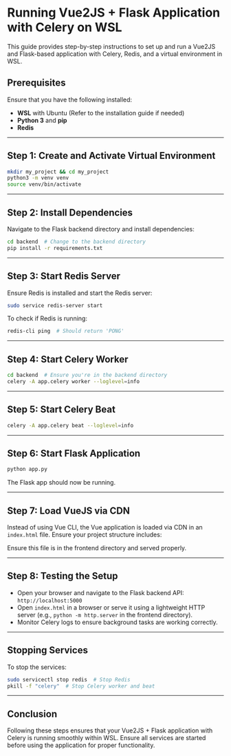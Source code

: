# Running Vue2JS + Flask Application with Celery on WSL

This guide provides step-by-step instructions to set up and run a Vue2JS and Flask-based application with Celery, Redis, and a virtual environment in WSL.

## **Prerequisites**
Ensure that you have the following installed:
- **WSL** with Ubuntu (Refer to the installation guide if needed)
- **Python 3** and **pip**
- **Redis**

---
## **Step 1: Create and Activate Virtual Environment**
```bash
mkdir my_project && cd my_project
python3 -m venv venv
source venv/bin/activate
```

---
## **Step 2: Install Dependencies**
Navigate to the Flask backend directory and install dependencies:
```bash
cd backend  # Change to the backend directory
pip install -r requirements.txt
```

---
## **Step 3: Start Redis Server**
Ensure Redis is installed and start the Redis server:
```bash
sudo service redis-server start
```
To check if Redis is running:
```bash
redis-cli ping  # Should return 'PONG'
```

---
## **Step 4: Start Celery Worker**
```bash
cd backend  # Ensure you're in the backend directory
celery -A app.celery worker --loglevel=info
```

---
## **Step 5: Start Celery Beat**
```bash
celery -A app.celery beat --loglevel=info
```

---
## **Step 6: Start Flask Application**
```bash
python app.py
```
The Flask app should now be running.

---
## **Step 7: Load VueJS via CDN**
Instead of using Vue CLI, the Vue application is loaded via CDN in an `index.html` file. Ensure your project structure includes:

Ensure this file is in the frontend directory and served properly.

---
## **Step 8: Testing the Setup**
- Open your browser and navigate to the Flask backend API: `http://localhost:5000`
- Open `index.html` in a browser or serve it using a lightweight HTTP server (e.g., `python -m http.server` in the frontend directory).
- Monitor Celery logs to ensure background tasks are working correctly.

---
## **Stopping Services**
To stop the services:
```bash
sudo servicectl stop redis  # Stop Redis
pkill -f "celery"  # Stop Celery worker and beat
```

---
## **Conclusion**
Following these steps ensures that your Vue2JS + Flask application with Celery is running smoothly within WSL. Ensure all services are started before using the application for proper functionality.


